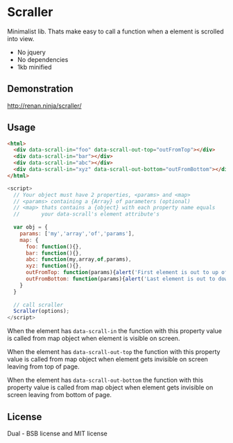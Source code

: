 # Scraller
Minimalist lib. Thats make easy to call a function when a element is scrolled into view.
* No jquery
* No dependencies
* 1kb minified

## Demonstration
http://renan.ninja/scraller/

## Usage
```html
<html>
  <div data-scrall-in="foo" data-scrall-out-top="outFromTop"></div>
  <div data-scrall-in="bar"></div>
  <div data-scrall-in="abc"></div>
  <div data-scrall-in="xyz" data-scrall-out-bottom="outFromBottom"></div>
</html>
```
```javascript
<script>
  // Your object must have 2 properties, <params> and <map>
  // <params> containing a {Array} of parameters (optional)
  // <map> thats contains a {object} with each property name equals
  //       your data-scrall's element attribute's
  
  var obj = {
    params: ['my','array','of','params'],
    map: {
      foo: function(){},
      bar: function(){},
      abc: function(my,array,of,params),
      xyz: function(){},
      outFromTop: function(params){alert('First element is out to up of view');},
      outFromBottom: function(params){alert('Last element is out to down of view');}
    }
  }
  
  // call scraller
  Scraller(options);
</script>
```

When the element has ```data-scrall-in``` the function with this property value is called from map object when element is visible on screen.

When the element has ```data-scrall-out-top``` the function with this property value is called from map object when element gets invisible on screen leaving from top of page.

When the element has ```data-scrall-out-bottom``` the function with this property value is called from map object when element gets invisible on screen leaving from bottom of page.


## License
Dual - BSB license and MIT license


